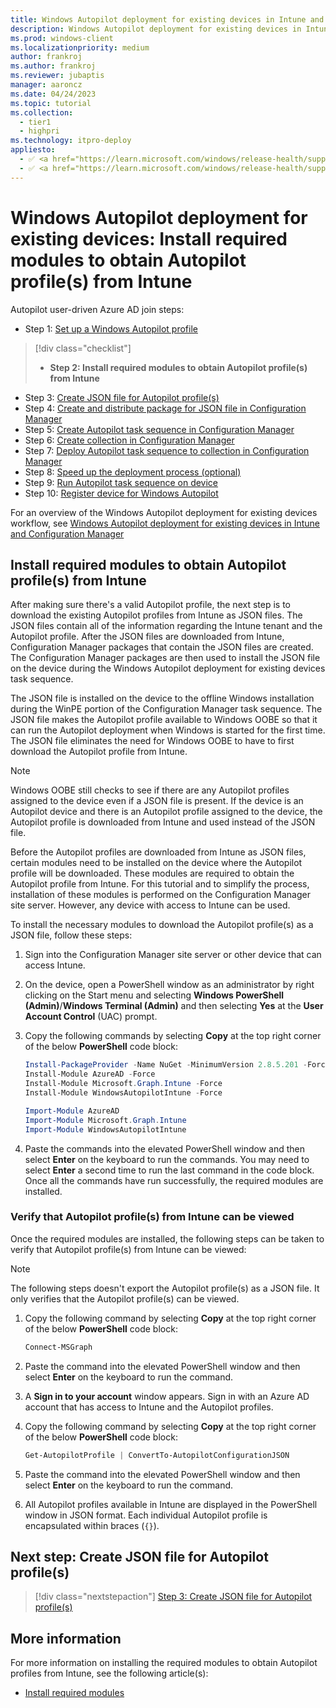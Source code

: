```yaml
---
title: Windows Autopilot deployment for existing devices in Intune and Configuration Manager - Step 2 of 10 - Install required modules to obtain Autopilot profile(s) from Intune
description: Windows Autopilot deployment for existing devices in Intune and Configuration Manager - Step 2 of 10 - Install required modules to obtain Autopilot profile(s) from Intune.
ms.prod: windows-client
ms.localizationpriority: medium
author: frankroj
ms.author: frankroj
ms.reviewer: jubaptis
manager: aaroncz
ms.date: 04/24/2023
ms.topic: tutorial
ms.collection: 
  - tier1
  - highpri
ms.technology: itpro-deploy
appliesto:
  - ✅ <a href="https://learn.microsoft.com/windows/release-health/supported-versions-windows-client" target="_blank">Windows 11</a>
  - ✅ <a href="https://learn.microsoft.com/windows/release-health/supported-versions-windows-client" target="_blank">Windows 10</a>
---
```


# Windows Autopilot deployment for existing devices: Install required modules to obtain Autopilot profile(s) from Intune

Autopilot user-driven Azure AD join steps:
- Step 1: [Set up a Windows Autopilot profile](setup-autopilot-profile.md)
> [!div class="checklist"]
> - **Step 2: Install required modules to obtain Autopilot profile(s) from Intune**
- Step 3: [Create JSON file for Autopilot profile(s)](create-json-file.md)
- Step 4: [Create and distribute package for JSON file in Configuration Manager](create-json-package.md)
- Step 5: [Create Autopilot task sequence in Configuration Manager](create-autopilot-task-sequence.md)
- Step 6: [Create collection in Configuration Manager](create-collection.md)
- Step 7: [Deploy Autopilot task sequence to collection in Configuration Manager](deploy-autopilot-task-sequence.md)
- Step 8: [Speed up the deployment process (optional)](speed-up-deployment.md)
- Step 9: [Run Autopilot task sequence on device](run-autopilot-task-sequence.md)
- Step 10: [Register device for Windows Autopilot](register-device.md)

For an overview of the Windows Autopilot deployment for existing devices workflow, see [Windows Autopilot deployment for existing devices in Intune and Configuration Manager](existing-devices-workflow.md#workflow)

## Install required modules to obtain Autopilot profile(s) from Intune

After making sure there's a valid Autopilot profile, the next step is to download the existing Autopilot profiles from Intune as JSON files. The JSON files contain all of the information regarding the Intune tenant and the Autopilot profile. After the JSON files are downloaded from Intune, Configuration Manager packages that contain the JSON files are created. The Configuration Manager packages are then used to install the JSON file on the device during the Windows Autopilot deployment for existing devices task sequence.

The JSON file is installed on the device to the offline Windows installation during the WinPE portion of the Configuration Manager task sequence. The JSON file makes the Autopilot profile available to Windows OOBE so that it can run the Autopilot deployment when Windows is started for the first time. The JSON file eliminates the need for Windows OOBE to have to first download the Autopilot profile from Intune.

> [!NOTE]
>
> Windows OOBE still checks to see if there are any Autopilot profiles assigned to the device even if a JSON file is present. If the device is an Autopilot device and there is an Autopilot profile assigned to the device, the Autopilot profile is downloaded from Intune and used instead of the JSON file.

Before the Autopilot profiles are downloaded from Intune as JSON files, certain modules need to be installed on the device where the Autopilot profile will be downloaded. These modules are required to obtain the Autopilot profile from Intune. For this tutorial and to simplify the process, installation of these modules is performed on the Configuration Manager site server. However, any device with access to Intune can be used.

To install the necessary modules to download the Autopilot profile(s) as a JSON file, follow these steps:

1. Sign into the Configuration Manager site server or other device that can access Intune.

2. On the device, open a PowerShell window as an administrator by right clicking on the Start menu and selecting **Windows PowerShell (Admin)**/**Windows Terminal (Admin)** and then selecting **Yes** at the **User Account Control** (UAC) prompt.

3. Copy the following commands by selecting **Copy** at the top right corner of the below **PowerShell** code block:

    ```powershell
    Install-PackageProvider -Name NuGet -MinimumVersion 2.8.5.201 -Force
    Install-Module AzureAD -Force
    Install-Module Microsoft.Graph.Intune -Force
    Install-Module WindowsAutopilotIntune -Force

    Import-Module AzureAD
    Import-Module Microsoft.Graph.Intune
    Import-Module WindowsAutopilotIntune
    ```

4. Paste the commands into the elevated PowerShell window and then select **Enter** on the keyboard to run the commands. You may need to select **Enter** a second time to run the last command in the code block. Once all the commands have run successfully, the required modules are installed.

### Verify that Autopilot profile(s) from Intune can be viewed

Once the required modules are installed, the following steps can be taken to verify that Autopilot profile(s) from Intune can be viewed:

> [!NOTE]
>
> The following steps doesn't export the Autopilot profile(s) as a JSON file. It only verifies that the Autopilot profile(s) can be viewed.

1. Copy the following command by selecting **Copy** at the top right corner of the below **PowerShell** code block:

    ```powershell
    Connect-MSGraph
    ```

1. Paste the command into the elevated PowerShell window and then select **Enter** on the keyboard to run the command.

1. A **Sign in to your account** window appears. Sign in with an Azure AD account that has access to Intune and the Autopilot profiles.

1. Copy the following command by selecting **Copy** at the top right corner of the below **PowerShell** code block:

    ```powershell
    Get-AutopilotProfile | ConvertTo-AutopilotConfigurationJSON
    ```

1. Paste the command into the elevated PowerShell window and then select **Enter** on the keyboard to run the command.

1. All Autopilot profiles available in Intune are displayed in the PowerShell window in JSON format. Each individual Autopilot profile is encapsulated within braces (`{}`).

## Next step: Create JSON file for Autopilot profile(s)

> [!div class="nextstepaction"]
> [Step 3: Create JSON file for Autopilot profile(s)](create-json-file.md)

## More information

For more information on installing the required modules to obtain Autopilot profiles from Intune, see the following article(s):

- [Install required modules](/mem/autopilot/existing-devices#install-required-modules)
